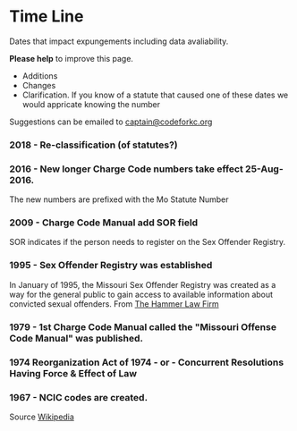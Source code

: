 # Time Line

Dates that impact expungements including data avaliability.

**Please help** to improve this page.
* Additions
* Changes
* Clarification.  If you know of a statute that caused one of these dates we would appricate knowing the number

Suggestions can be emailed to captain@codeforkc.org

### 2018 - Re-classification (of statutes?)

### 2016 - New longer Charge Code numbers take effect 25-Aug-2016.
The new numbers are prefixed with the Mo Statute Number

### 2009 - Charge Code Manual add SOR field
SOR indicates if the person needs to register on the Sex Offender Registry.

### 1995 - Sex Offender Registry was established 
In January of 1995, the Missouri Sex Offender Registry was created as a way for the general public to gain access to available information about convicted sexual offenders.  From [The Hammer Law Firm](https://www.thehammerlawfirm.com/criminal-defense/sex-crimes/sex-offender-registry/)

### 1979 - 1st Charge Code Manual called the "Missouri Offense Code Manual" was published.

### 1974 Reorganization Act of 1974 - or - Concurrent Resolutions Having Force & Effect of Law

### 1967 - NCIC codes are created.
Source [Wikipedia](https://en.wikipedia.org/wiki/National_Crime_Information_Center)

